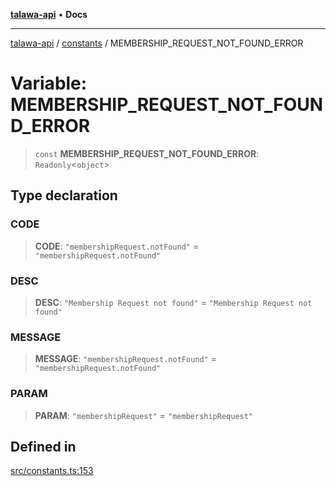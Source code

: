 [**talawa-api**](../../README.md) • **Docs**

***

[talawa-api](../../modules.md) / [constants](../README.md) / MEMBERSHIP\_REQUEST\_NOT\_FOUND\_ERROR

# Variable: MEMBERSHIP\_REQUEST\_NOT\_FOUND\_ERROR

> `const` **MEMBERSHIP\_REQUEST\_NOT\_FOUND\_ERROR**: `Readonly`\<`object`\>

## Type declaration

### CODE

> **CODE**: `"membershipRequest.notFound"` = `"membershipRequest.notFound"`

### DESC

> **DESC**: `"Membership Request not found"` = `"Membership Request not found"`

### MESSAGE

> **MESSAGE**: `"membershipRequest.notFound"` = `"membershipRequest.notFound"`

### PARAM

> **PARAM**: `"membershipRequest"` = `"membershipRequest"`

## Defined in

[src/constants.ts:153](https://github.com/PalisadoesFoundation/talawa-api/blob/6712e9940a5702665afc506fa9f6e9d7e1dc7991/src/constants.ts#L153)
